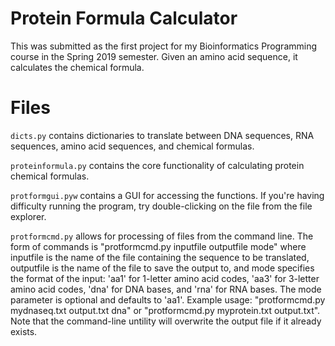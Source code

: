 # Protein Formula Calculator

This was submitted as the first project for my Bioinformatics Programming course in the Spring 2019 semester. Given an amino acid sequence, it calculates the chemical formula.

# Files

```dicts.py``` contains dictionaries to translate between DNA sequences, RNA sequences, amino acid sequences, and chemical formulas.

```proteinformula.py``` contains the core functionality of calculating protein chemical formulas.

```protformgui.pyw``` contains a GUI for accessing the functions. If you're having difficulty running the program, try double-clicking on the file from the file explorer.

```protformcmd.py``` allows for processing of files from the command line. The form of commands is "protformcmd.py inputfile outputfile mode" where inputfile is the name of the file containing the sequence to be translated, outputfile is the name of the file to save the output to, and mode specifies the format of the input: 'aa1' for 1-letter amino acid codes, 'aa3' for 3-letter amino acid codes, 'dna' for DNA bases, and 'rna' for RNA bases. The mode parameter is optional and defaults to 'aa1'. Example usage: "protformcmd.py mydnaseq.txt output.txt dna" or "protformcmd.py myprotein.txt output.txt". Note that the command-line untility will overwrite the output file if it already exists.
